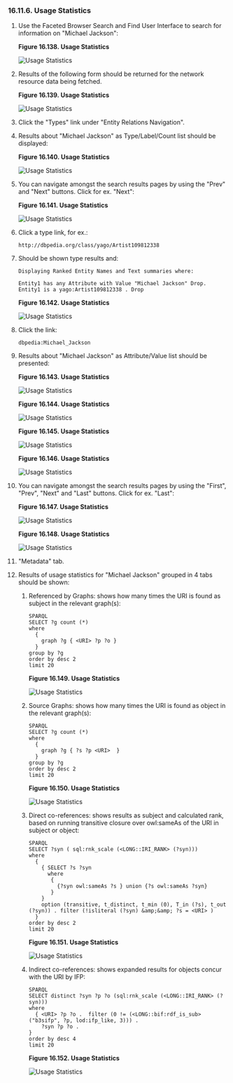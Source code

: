 <div>

<div>

<div>

<div>

### 16.11.6. Usage Statistics

</div>

</div>

</div>

<div>

1.  Use the Faceted Browser Search and Find User Interface to search for
    information on "Michael Jackson":

    <div>

    <div>

    **Figure 16.138. Usage Statistics**

    <div>

    <div>

    ![Usage Statistics](images/ui/fb24.png)

    </div>

    </div>

    </div>

      

    </div>

2.  Results of the following form should be returned for the network
    resource data being fetched.

    <div>

    <div>

    **Figure 16.139. Usage Statistics**

    <div>

    <div>

    ![Usage Statistics](images/ui/fb25.png)

    </div>

    </div>

    </div>

      

    </div>

3.  Click the "Types" link under "Entity Relations Navigation".

4.  Results about "Michael Jackson" as Type/Label/Count list should be
    displayed:

    <div>

    <div>

    **Figure 16.140. Usage Statistics**

    <div>

    <div>

    ![Usage Statistics](images/ui/fb26.png)

    </div>

    </div>

    </div>

      

    </div>

5.  You can navigate amongst the search results pages by using the
    "Prev" and "Next" buttons. Click for ex. "Next":

    <div>

    <div>

    **Figure 16.141. Usage Statistics**

    <div>

    <div>

    ![Usage Statistics](images/ui/fb27.png)

    </div>

    </div>

    </div>

      

    </div>

6.  Click a type link, for ex.:

    ``` programlisting
    http://dbpedia.org/class/yago/Artist109812338
    ```

7.  Should be shown type results and:

    ``` programlisting
    Displaying Ranked Entity Names and Text summaries where:

    Entity1 has any Attribute with Value "Michael Jackson" Drop.
    Entity1 is a yago:Artist109812338 . Drop
    ```

    <div>

    <div>

    **Figure 16.142. Usage Statistics**

    <div>

    <div>

    ![Usage Statistics](images/ui/fb28.png)

    </div>

    </div>

    </div>

      

    </div>

8.  Click the link:

    ``` programlisting
    dbpedia:Michael_Jackson
    ```

9.  Results about "Michael Jackson" as Attribute/Value list should be
    presented:

    <div>

    <div>

    **Figure 16.143. Usage Statistics**

    <div>

    <div>

    ![Usage Statistics](images/ui/fb29.png)

    </div>

    </div>

    </div>

      

    </div>

    <div>

    <div>

    **Figure 16.144. Usage Statistics**

    <div>

    <div>

    ![Usage Statistics](images/ui/fb30.png)

    </div>

    </div>

    </div>

      

    </div>

    <div>

    <div>

    **Figure 16.145. Usage Statistics**

    <div>

    <div>

    ![Usage Statistics](images/ui/fb31.png)

    </div>

    </div>

    </div>

      

    </div>

    <div>

    <div>

    **Figure 16.146. Usage Statistics**

    <div>

    <div>

    ![Usage Statistics](images/ui/fb32.png)

    </div>

    </div>

    </div>

      

    </div>

10. You can navigate amongst the search results pages by using the
    "First", "Prev", "Next" and "Last" buttons. Click for ex. "Last":

    <div>

    <div>

    **Figure 16.147. Usage Statistics**

    <div>

    <div>

    ![Usage Statistics](images/ui/fb33.png)

    </div>

    </div>

    </div>

      

    </div>

    <div>

    <div>

    **Figure 16.148. Usage Statistics**

    <div>

    <div>

    ![Usage Statistics](images/ui/fb34.png)

    </div>

    </div>

    </div>

      

    </div>

11. "Metadata" tab.

12. Results of usage statistics for "Michael Jackson" grouped in 4 tabs
    should be shown:

    <div>

    1.  Referenced by Graphs: shows how many times the URI is found as
        subject in the relevant graph(s):

        ``` programlisting
        SPARQL
        SELECT ?g count (*)
        where
          {
            graph ?g { <URI> ?p ?o }
          }
        group by ?g
        order by desc 2
        limit 20
        ```

        <div>

        <div>

        **Figure 16.149. Usage Statistics**

        <div>

        <div>

        ![Usage Statistics](images/ui/fb35.png)

        </div>

        </div>

        </div>

          

        </div>

    2.  Source Graphs: shows how many times the URI is found as object
        in the relevant graph(s):

        ``` programlisting
        SPARQL
        SELECT ?g count (*)
        where
          {
            graph ?g { ?s ?p <URI>  }
          }
        group by ?g
        order by desc 2
        limit 20
        ```

        <div>

        <div>

        **Figure 16.150. Usage Statistics**

        <div>

        <div>

        ![Usage Statistics](images/ui/fb36.png)

        </div>

        </div>

        </div>

          

        </div>

    3.  Direct co-references: shows results as subject and calculated
        rank, based on running transitive closure over owl:sameAs of the
        URI in subject or object:

        ``` programlisting
        SPARQL
        SELECT ?syn ( sql:rnk_scale (<LONG::IRI_RANK> (?syn)))
        where
          {
            { SELECT ?s ?syn
              where
               {
                 {?syn owl:sameAs ?s } union {?s owl:sameAs ?syn}
               }
            }
            option (transitive, t_distinct, t_min (0), T_in (?s), t_out (?syn)) . filter (!isliteral (?syn) &amp;&amp; ?s = <URI> )
          }
        order by desc 2
        limit 20
        ```

        <div>

        <div>

        **Figure 16.151. Usage Statistics**

        <div>

        <div>

        ![Usage Statistics](images/ui/fb37.png)

        </div>

        </div>

        </div>

          

        </div>

    4.  Indirect co-references: shows expanded results for objects
        concur with the URI by IFP:

        ``` programlisting
        SPARQL
        SELECT distinct ?syn ?p ?o (sql:rnk_scale (<LONG::IRI_RANK> (?syn)))
        where
          { <URI> ?p ?o .  filter (0 != (<LONG::bif:rdf_is_sub> ("b3sifp", ?p, lod:ifp_like, 3))) .
            ?syn ?p ?o .
        }
        order by desc 4
        limit 20
        ```

        <div>

        <div>

        **Figure 16.152. Usage Statistics**

        <div>

        <div>

        ![Usage Statistics](images/ui/fb38.png)

        </div>

        </div>

        </div>

          

        </div>

    </div>

</div>

</div>
